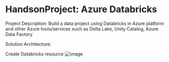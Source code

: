 # HandsonProject: Azure Databricks

Project Description: Build a data project using Databricks in Azure platform and other Azure tools/services such as Delta Lake, Unity Catalog, Azure Data Factory

Solution Architecture:

Create Databricks resource
![image](https://github.com/britneydang/HandsonProject_RacingData/assets/110323703/4891c10f-9314-43f8-9b29-3ba4940fb6f8)
